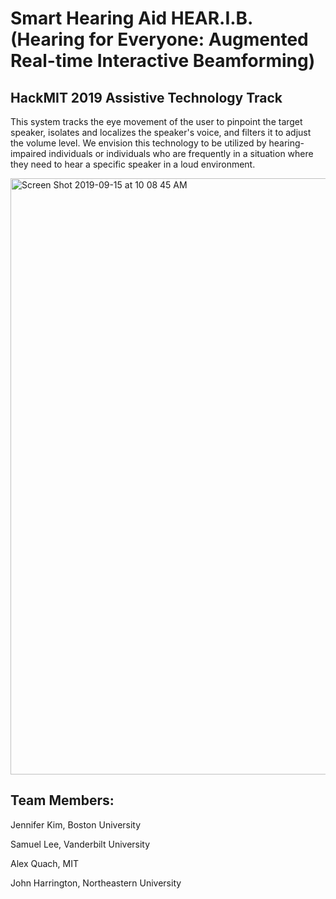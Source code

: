 # Smart Hearing Aid HEAR.I.B. (Hearing for Everyone: Augmented Real-time Interactive Beamforming)


## HackMIT 2019 Assistive Technology Track

This system tracks the eye movement of the user to pinpoint the target speaker, isolates and localizes the speaker's voice, and filters it to adjust the volume level. We envision this technology to be utilized by hearing-impaired individuals or individuals who are frequently in a situation where they need to hear a specific speaker in a loud environment.

<img width="954" alt="Screen Shot 2019-09-15 at 10 08 45 AM" src="https://user-images.githubusercontent.com/45777902/64922757-d46a8280-d7a0-11e9-8529-3b83896bdd29.png">

## Team Members:
Jennifer Kim, Boston University

Samuel Lee, Vanderbilt University

Alex Quach, MIT

John Harrington, Northeastern University
